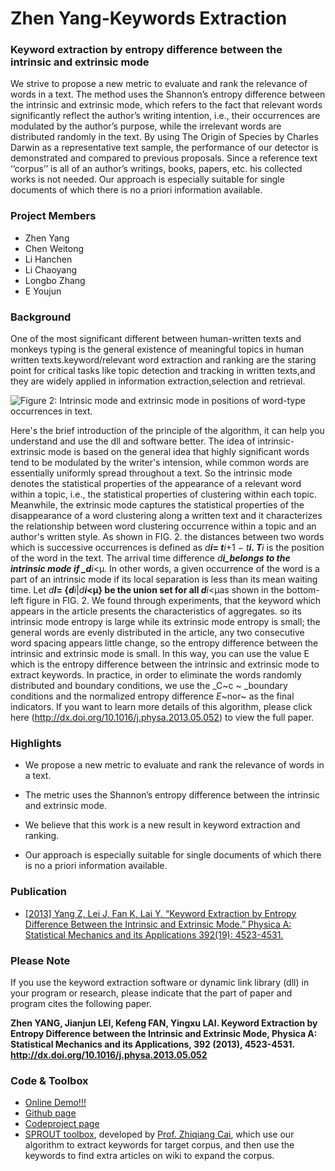 # Zhen Yang-Keywords Extraction

### Keyword extraction by entropy difference between the intrinsic and extrinsic mode

We strive to propose a new metric to evaluate and rank the relevance of words in a text. The method uses the Shannon’s entropy difference between the intrinsic and extrinsic mode, which refers to the fact that relevant words significantly reflect the author’s writing intention, i.e., their occurrences are modulated by the author’s purpose, while the irrelevant words are distributed randomly in the text. By using The Origin of Species by Charles Darwin as a representative text sample, the performance of our detector is demonstrated and compared to previous proposals. Since a reference text ‘‘corpus’’ is all of an author’s writings, books, papers, etc. his collected works is not needed. Our approach is especially suitable for single documents of which there is no a priori information available.

### Project Members

*   Zhen Yang
*   Chen Weitong
*   Li Hanchen
*   Li Chaoyang
*   Longbo Zhang
*   E Youjun

### Background

One of the most significant different between human-written texts and monkeys typing is the general existence of meaningful topics in human written texts.keyword/relevant word extraction and ranking are the staring point for critical tasks like topic detection and tracking in written texts,and they are widely applied in information extraction,selection and retrieval.

![Figure 2: Intrinsic mode and extrinsic mode in positions of word-type occurrences in text.](https://lh4.googleusercontent.com/-xu5f5vSp6zY/UiyNC83FL1I/AAAAAAAAAA4/xBC-WA9gxPY/w798-h347-no/2.png)


Here's the brief introduction of the principle of the algorithm, it can help you understand and use the dll and software better. The idea of intrinsic-extrinsic mode is based on the general idea that highly significant words tend to be modulated by the writer's intension, while common words are essentially uniformly spread throughout a text. So the intrinsic mode denotes the statistical properties of the appearance of a relevant word within a topic, i.e., the statistical properties of clustering within each topic. Meanwhile, the extrinsic mode captures the statistical properties of the disappearance of a word clustering along a written text and it characterizes the relationship between word clustering occurrence within a topic and an author's written style. As shown in FIG. 2\. the distances between two words which is successive occurrences is defined as _d**i**_**= _t_**_i_+1 − _t**i**_**. _T_**_i_ is the position of the word in the text. The arrival time difference _d**i_belongs to the intrinsic mode if _d**i_<μ. In other words, a given occurrence of the word is a part of an intrinsic mode if its local separation is less than its mean waiting time. Let _d**I**_**= {_d_**_i_|_d**i**_**<μ} be the union set for all _d_**_i_<μas shown in the bottom-left figure in FIG. 2\. We found through experiments, that the keyword which appears in the article presents the characteristics of aggregates. so its intrinsic mode entropy is large while its extrinsic mode entropy is small; the general words are evenly distributed in the article, any two consecutive word spacing appears little change, so the entropy difference between the intrinsic and extrinsic mode is small. In this way, you can use the value E which is the entropy difference between the intrinsic and extrinsic mode to extract keywords. In practice, in order to eliminate the words randomly distributed and boundary conditions, we use the _C~c ~ _boundary conditions and the normalized entropy difference _E_~nor~ as the final indicators. If you want to learn more details of this algorithm, please click here (<http://dx.doi.org/10.1016/j.physa.2013.05.052>) to view the full paper.


### Highlights

*   We propose a new metric to evaluate and rank the relevance of words in a text.

*   The metric uses the Shannon’s entropy difference between the intrinsic and extrinsic mode.

*   We believe that this work is a new result in keyword extraction and ranking.

*   Our approach is especially suitable for single documents of which there is no a priori information available.

### Publication

*   [[2013] Yang Z, Lei J, Fan K, Lai Y. “Keyword Extraction by Entropy Difference Between the Intrinsic and Extrinsic Mode.” Physica A: Statistical Mechanics and its Applications 392(19): 4523-4531.](http://www.sciencedirect.com/science/article/pii/S0378437113004949)

### Please Note

If you use the keyword extraction software or dynamic link library (dll) in your program or research, please indicate that the part of paper and program cites the following paper.

**Zhen YANG, Jianjun LEI, Kefeng FAN, Yingxu LAI. Keyword Extraction by Entropy Difference between the Intrinsic and Extrinsic Mode, Physica A: Statistical Mechanics and its Applications, 392 (2013), 4523-4531. <http://dx.doi.org/10.1016/j.physa.2013.05.052>**


### Code & Toolbox

*   [Online Demo!!!](http://67.209.177.93/)
*   [Github page](https://github.com/fromskyblue/Keywords-Extraction)
*   [Codeproject page](https://www.codeproject.com/Articles/643619/Keyword-Extraction-Based-On-Entropy-Difference)
*   [SPROUT toolbox](http://ace.autotutor.org/downloads/sprout.1.0.0.0.zip), developed by [Prof. Zhiqiang Cai](http://yzlab.net/zcai.autotutor.org), which use our algorithm to extract keywords for target corpus, and then use the keywords to find extra articles on wiki to expand the corpus.
